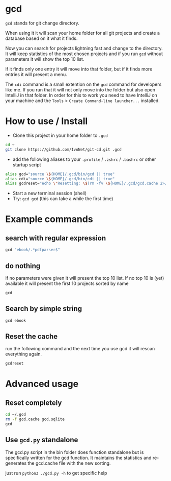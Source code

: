 # gcd

`gcd` stands for git change directory.

When using it it will scan your home folder for all git projects and create a database based on it what it finds.

Now you can search for projects lightning fast and change to the directory.
It will keep statistics of the most chosen projects and if you run `gcd` without parameters it will show the top 10 list.

If it finds only one entry it will move into that folder, but if it finds more entries it will present a menu.

The `cdi` command is a small extention on the `gcd` command for developers like me. If you run that it will not only
move into the folder but also open IntelliJ in that folder. In order for this to work you need to have IntelliJ on your
machine and the `Tools` > `Create Command-line launcher...` installed.

# How to use / Install

* Clone this project in your home folder to `.gcd`

```bash
cd ~
git clone https://github.com/IvoNet/git-cd.git .gcd
```

* add the following aliases to your `.profile` / `.zshrc` / `.bashrc` or other startup script

```bash
alias gcd="source \${HOME}/.gcd/bin/gcd || true"
alias cdi="source \${HOME}/.gcd/bin/cdi || true"
alias gcdreset="echo \"Resetting: \$(rm -fv \${HOME}/.gcd/gcd.cache 2>/dev/null)\""
```

* Start a new terminal session (shell)
* Try: `gcd gcd` (this can take a while the first time)


# Example commands

## search with regular expression

```bash
gcd "ebook/.*pdfparser$" 
```

## do nothing

If no parameters were given it will present the top 10 list. 
If no top 10 is (yet) available it will present the first 10 projects sorted by name

```bash
gcd
```

## Search by simple string

```bash
gcd ebook
```

## Reset the cache

run the following command and the next time you use gcd it will rescan everything again.

```bash
gcdreset
```

# Advanced usage

## Reset completely

```bash
cd ~/.gcd
rm -f gcd.cache gcd.sqlite
gcd
```

## Use `gcd.py` standalone

The gcd.py script in the bin folder does function standalone but is specifically written for the gcd function.
It maintains the statistics and re-generates the gcd.cache file with the new sorting.

just run `python3 ./gcd.py -h` to get specific help
